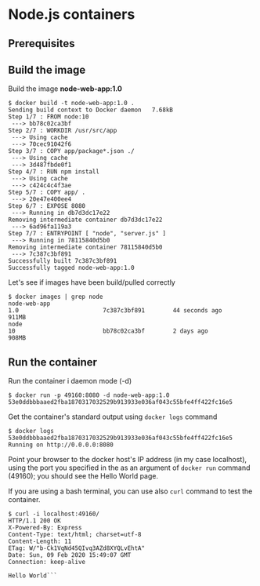 # Node.js containers

## Prerequisites



## Build the image

Build the image **node-web-app:1.0**

```console
$ docker build -t node-web-app:1.0 . 
Sending build context to Docker daemon   7.68kB
Step 1/7 : FROM node:10
 ---> bb78c02ca3bf
Step 2/7 : WORKDIR /usr/src/app
 ---> Using cache
 ---> 70cec91042f6
Step 3/7 : COPY app/package*.json ./
 ---> Using cache
 ---> 3d487fbde0f1
Step 4/7 : RUN npm install
 ---> Using cache
 ---> c424c4c4f3ae
Step 5/7 : COPY app/ .
 ---> 20e47e400ee4
Step 6/7 : EXPOSE 8080
 ---> Running in db7d3dc17e22
Removing intermediate container db7d3dc17e22
 ---> 6ad96fa119a3
Step 7/7 : ENTRYPOINT [ "node", "server.js" ]
 ---> Running in 78115840d5b0
Removing intermediate container 78115840d5b0
 ---> 7c387c3bf891
Successfully built 7c387c3bf891
Successfully tagged node-web-app:1.0
```

Let's see if images have been build/pulled correctly

```console
$ docker images | grep node
node-web-app                                                            1.0                        7c387c3bf891        44 seconds ago      911MB
node                                                                    10                         bb78c02ca3bf        2 days ago          908MB
```

## Run the container

Run the container i daemon mode (-d)

```console
$ docker run -p 49160:8080 -d node-web-app:1.0
53e0ddbbbaaed2fba1870317032529b913933e036af043c55bfe4ff422fc16e5
```

Get the container's standard output using `docker logs` command

```console
$ docker logs 53e0ddbbbaaed2fba1870317032529b913933e036af043c55bfe4ff422fc16e5
Running on http://0.0.0.0:8080
```

Point your browser to the docker host's IP address (in my case localhost), using the port you specified in the as an argument of `docker run` command (49160); you should see the Hello World page.

If you are using a bash terminal, you can use also `curl` command to test the container.

```console
$ curl -i localhost:49160/          
HTTP/1.1 200 OK
X-Powered-By: Express
Content-Type: text/html; charset=utf-8
Content-Length: 11
ETag: W/"b-Ck1VqNd45QIvq3AZd8XYQLvEhtA"
Date: Sun, 09 Feb 2020 15:49:07 GMT
Connection: keep-alive

Hello World```

